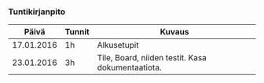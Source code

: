 ﻿### Tuntikirjanpito
Päivä | Tunnit | Kuvaus
--------------- | ----- | ------
17.01.2016 | 1h | Alkusetupit
23.01.2016 | 3h | Tile, Board, niiden testit. Kasa dokumentaatiota.
